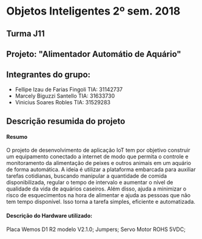 # Objetos Inteligentes 2º sem. 2018

## Turma J11
## Projeto: "Alimentador Automátio de Aquário"
## Integrantes do grupo:

* Fellipe Izau de Farias Fingoli    TIA: 31142737
* Marcely Biguzzi Santello          TIA: 31633730
* Vinicius Soares Robles            TIA: 31529283

## Descrição resumida do projeto

#### Resumo
O projeto de desenvolvimento de aplicação IoT tem por objetivo construir um equipamento conectado a internet de modo que permita o controle e monitoramento da alimentação de peixes e outros animais em um aquário de forma automática. A ideia é utilizar a plataforma embarcada para auxiliar tarefas cotidianas, buscando manipular a quantidade de comida disponibilizada, regular o tempo de intervalo e aumentar o nível de qualidade da vida de aquários caseiros. Além disso, ajuda a minimizar o risco de esquecimentos na hora de alimentar e ajuda as pessoas que não tem tempo disponível. Isso torna a tarefa simples, eficiente e automatizada.

#### Descrição do Hardware utilizado: 
Placa Wemos D1 R2 modelo V2.1.0;
Jumpers;
Servo Motor ROHS 5VDC;
